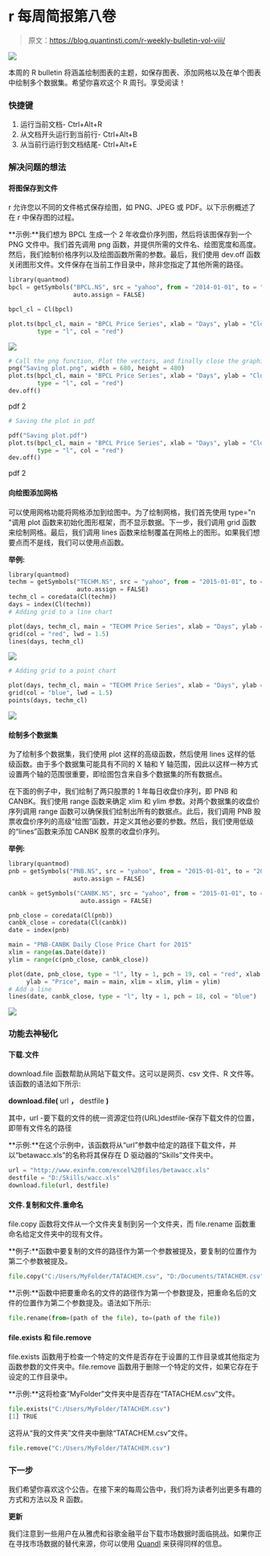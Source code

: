 # r 每周简报第八卷

> 原文：<https://blog.quantinsti.com/r-weekly-bulletin-vol-viii/>

![](img/e766c1acea592e881db004e1a249bb1a.png)

本周的 R bulletin 将涵盖绘制图表的主题，如保存图表、添加网格以及在单个图表中绘制多个数据集。希望你喜欢这个 R 周刊。享受阅读！

### 快捷键

1.  运行当前文档- Ctrl+Alt+R
2.  从文档开头运行到当前行- Ctrl+Alt+B
3.  从当前行运行到文档结尾- Ctrl+Alt+E

### 解决问题的想法

#### 将图保存到文件

r 允许您以不同的文件格式保存绘图，如 PNG、JPEG 或 PDF。以下示例概述了在 r 中保存图的过程。

**示例:**我们想为 BPCL 生成一个 2 年收盘价序列图，然后将该图保存到一个 PNG 文件中。我们首先调用 png 函数，并提供所需的文件名、绘图宽度和高度。然后，我们绘制价格序列以及绘图函数所需的参数。最后，我们使用 dev.off 函数关闭图形文件。文件保存在当前工作目录中，除非您指定了其他所需的路径。

```py
library(quantmod)
bpcl = getSymbols("BPCL.NS", src = "yahoo", from = "2014-01-01", to = "2016-01-01",
                  auto.assign = FALSE)

bpcl_cl = Cl(bpcl)

plot.ts(bpcl_cl, main = "BPCL Price Series", xlab = "Days", ylab = "Close Price",
        type = "l", col = "red")
```

![](img/4abaa377efa70b4fa57477f0c2787e09.png)

```py
# Call the png function, Plot the vectors, and finally close the graphics file
png("Saving plot.png", width = 680, height = 480)
plot.ts(bpcl_cl, main = "BPCL Price Series", xlab = "Days", ylab = "Close Price",
        type = "l", col = "red")
dev.off()
```

pdf 2

```py
# Saving the plot in pdf

pdf("Saving plot.pdf")
plot.ts(bpcl_cl, main = "BPCL Price Series", xlab = "Days", ylab = "Close Price",
        type = "l", col = "red")
dev.off()
```

pdf 2

#### 向绘图添加网格

可以使用网格功能将网格添加到绘图中。为了绘制网格，我们首先使用 type="n "调用 plot 函数来初始化图形框架，而不显示数据。下一步，我们调用 grid 函数来绘制网格。最后，我们调用 lines 函数来绘制覆盖在网格上的图形。如果我们想要点而不是线，我们可以使用点函数。

**举例:**

```py
library(quantmod)
techm = getSymbols("TECHM.NS", src = "yahoo", from = "2015-01-01", to = "2016-01-01",
                   auto.assign = FALSE)
techm_cl = coredata(Cl(techm))
days = index(Cl(techm))
# Adding grid to a line chart

plot(days, techm_cl, main = "TECHM Price Series", xlab = "Days", ylab = "Close Price", type = "n")
grid(col = "red", lwd = 1.5)
lines(days, techm_cl)
```

![](img/afac3eb970bf4a38da45bf461c7f68e7.png)

```py
# Adding grid to a point chart

plot(days, techm_cl, main = "TECHM Price Series", xlab = "Days", ylab = "Close Price", type = "n")
grid(col = "blue", lwd = 1.5)
points(days, techm_cl)
```

![](img/44e0d581387683f48074cc0ac97ba826.png)

#### 绘制多个数据集

为了绘制多个数据集，我们使用 plot 这样的高级函数，然后使用 lines 这样的低级函数。由于多个数据集可能具有不同的 X 轴和 Y 轴范围，因此以这样一种方式设置两个轴的范围很重要，即绘图包含来自多个数据集的所有数据点。

在下面的例子中，我们绘制了两只股票的 1 年每日收盘价序列，即 PNB 和 CANBK。我们使用 range 函数来确定 xlim 和 ylim 参数。对两个数据集的收盘价序列调用 range 函数可以确保我们绘制出所有的数据点。此后，我们调用 PNB 股票收盘价序列的高级“绘图”函数，并定义其他必要的参数。然后，我们使用低级的“lines”函数来添加 CANBK 股票的收盘价序列。

**举例:**

```py
library(quantmod)
pnb = getSymbols("PNB.NS", src = "yahoo", from = "2015-01-01", to = "2015-12-31",
                  auto.assign = FALSE)

canbk = getSymbols("CANBK.NS", src = "yahoo", from = "2015-01-01", to = "2015-12-31",
                    auto.assign = FALSE)

pnb_close = coredata(Cl(pnb))
canbk_close = coredata(Cl(canbk))
date = index(pnb)

main = "PNB-CANBK Daily Close Price Chart for 2015"
xlim = range(as.Date(date))
ylim = range(c(pnb_close, canbk_close))

plot(date, pnb_close, type = "l", lty = 1, pch = 19, col = "red", xlab = "Months",
     ylab = "Price", main = main, xlim = xlim, ylim = ylim)
# Add a line
lines(date, canbk_close, type = "l", lty = 1, pch = 18, col = "blue")
```

![](img/1782b350e2f76882cc3fea5459897bc6.png)

### 功能去神秘化

#### 下载.文件

download.file 函数帮助从网站下载文件。这可以是网页、csv 文件、R 文件等。该函数的语法如下所示:

**download.file(** url **，** destfile **)**

其中，url -要下载的文件的统一资源定位符(URL)destfile-保存下载文件的位置，即带有文件名的路径

**示例:**在这个示例中，该函数将从“url”参数中给定的路径下载文件，并以“betawacc.xls”的名称将其保存在 D 驱动器的“Skills”文件夹中。

```py
url = "http://www.exinfm.com/excel%20files/betawacc.xls"
destfile = "D:/Skills/wacc.xls"
download.file(url, destfile)
```

#### 文件.复制和文件.重命名

file.copy 函数将文件从一个文件夹复制到另一个文件夹，而 file.rename 函数重命名给定文件夹中的现有文件。

**例子:**函数中要复制的文件的路径作为第一个参数被提及，要复制的位置作为第二个参数被提及。

```py
file.copy("C:/Users/MyFolder/TATACHEM.csv", "D:/Documents/TATACHEM.csv")
```

**示例:**函数中把要重命名的文件的路径作为第一个参数提及，把重命名后的文件的位置作为第二个参数提及。语法如下所示:

```py
file.rename(from=(path of the file), to=(path of the file))
```

#### file.exists 和 file.remove

file.exists 函数用于检查一个特定的文件是否存在于设置的工作目录或其他指定为函数参数的文件夹中。file.remove 函数用于删除一个特定的文件，如果它存在于设定的工作目录中。

**示例:**这将检查“MyFolder”文件夹中是否存在“TATACHEM.csv”文件。

```py
file.exists("C:/Users/MyFolder/TATACHEM.csv")
[1] TRUE
```

这将从“我的文件夹”文件夹中删除“TATACHEM.csv”文件。

```py
file.remove("C:/Users/MyFolder/TATACHEM.csv")
```

### **下一步**

我们希望你喜欢这个公告。在接下来的每周公告中，我们将为读者列出更多有趣的方式和方法以及 R 函数。

**更新**

我们注意到一些用户在从雅虎和谷歌金融平台下载市场数据时面临挑战。如果你正在寻找市场数据的替代来源，你可以使用 [Quandl](https://www.quandl.com/) 来获得同样的信息。